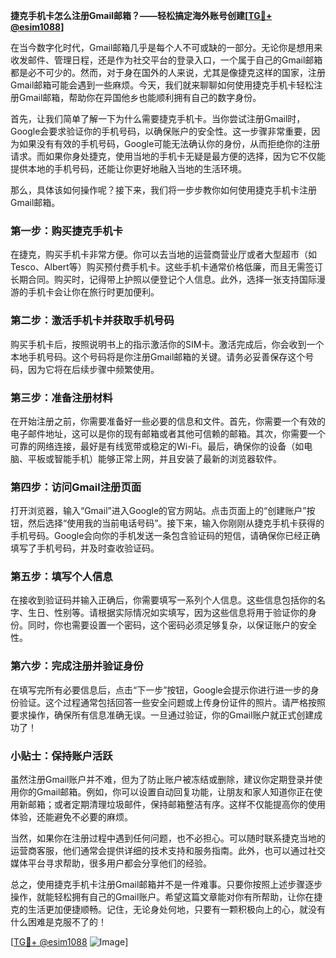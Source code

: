 **捷克手机卡怎么注册Gmail邮箱？——轻松搞定海外账号创建[[TG💪+ @esim1088](https://t.me/s/esim1088)]**

在当今数字化时代，Gmail邮箱几乎是每个人不可或缺的一部分。无论你是想用来收发邮件、管理日程，还是作为社交平台的登录入口，一个属于自己的Gmail邮箱都是必不可少的。然而，对于身在国外的人来说，尤其是像捷克这样的国家，注册Gmail邮箱可能会遇到一些麻烦。今天，我们就来聊聊如何使用捷克手机卡轻松注册Gmail邮箱，帮助你在异国他乡也能顺利拥有自己的数字身份。

首先，让我们简单了解一下为什么需要捷克手机卡。当你尝试注册Gmail时，Google会要求验证你的手机号码，以确保账户的安全性。这一步骤非常重要，因为如果没有有效的手机号码，Google可能无法确认你的身份，从而拒绝你的注册请求。而如果你身处捷克，使用当地的手机卡无疑是最方便的选择，因为它不仅能提供本地的手机号码，还能让你更好地融入当地的生活环境。

那么，具体该如何操作呢？接下来，我们将一步步教你如何使用捷克手机卡注册Gmail邮箱。

### 第一步：购买捷克手机卡

在捷克，购买手机卡非常方便。你可以去当地的运营商营业厅或者大型超市（如Tesco、Albert等）购买预付费手机卡。这些手机卡通常价格低廉，而且无需签订长期合同。购买时，记得带上护照以便登记个人信息。此外，选择一张支持国际漫游的手机卡会让你在旅行时更加便利。

### 第二步：激活手机卡并获取手机号码

购买手机卡后，按照说明书上的指示激活你的SIM卡。激活完成后，你会收到一个本地手机号码。这个号码将是你注册Gmail邮箱的关键。请务必妥善保存这个号码，因为它将在后续步骤中频繁使用。

### 第三步：准备注册材料

在开始注册之前，你需要准备好一些必要的信息和文件。首先，你需要一个有效的电子邮件地址，这可以是你的现有邮箱或者其他可信赖的邮箱。其次，你需要一个可靠的网络连接，最好是有线宽带或稳定的Wi-Fi。最后，确保你的设备（如电脑、平板或智能手机）能够正常上网，并且安装了最新的浏览器软件。

### 第四步：访问Gmail注册页面

打开浏览器，输入“Gmail”进入Google的官方网站。点击页面上的“创建账户”按钮，然后选择“使用我的当前电话号码”。接下来，输入你刚刚从捷克手机卡获得的手机号码。Google会向你的手机发送一条包含验证码的短信，请确保你已经正确填写了手机号码，并及时查收验证码。

### 第五步：填写个人信息

在接收到验证码并输入正确后，你需要填写一系列个人信息。这些信息包括你的名字、生日、性别等。请根据实际情况如实填写，因为这些信息将用于验证你的身份。同时，你也需要设置一个密码，这个密码必须足够复杂，以保证账户的安全性。

### 第六步：完成注册并验证身份

在填写完所有必要信息后，点击“下一步”按钮，Google会提示你进行进一步的身份验证。这个过程通常包括回答一些安全问题或上传身份证件的照片。请严格按照要求操作，确保所有信息准确无误。一旦通过验证，你的Gmail账户就正式创建成功了！

### 小贴士：保持账户活跃

虽然注册Gmail账户并不难，但为了防止账户被冻结或删除，建议你定期登录并使用你的Gmail邮箱。例如，你可以设置自动回复功能，让朋友和家人知道你正在使用新邮箱；或者定期清理垃圾邮件，保持邮箱整洁有序。这样不仅能提高你的使用体验，还能避免不必要的麻烦。

当然，如果你在注册过程中遇到任何问题，也不必担心。可以随时联系捷克当地的运营商客服，他们通常会提供详细的技术支持和服务指南。此外，也可以通过社交媒体平台寻求帮助，很多用户都会分享他们的经验。

总之，使用捷克手机卡注册Gmail邮箱并不是一件难事。只要你按照上述步骤逐步操作，就能轻松拥有自己的Gmail账户。希望这篇文章能对你有所帮助，让你在捷克的生活更加便捷顺畅。记住，无论身处何地，只要有一颗积极向上的心，就没有什么困难是克服不了的！

[[TG💪+ @esim1088](https://t.me/s/esim1088) ![Image](https://i.postimg.cc/4NQfJmqS/Snipaste-2025-05-13-00-14-12.png)]